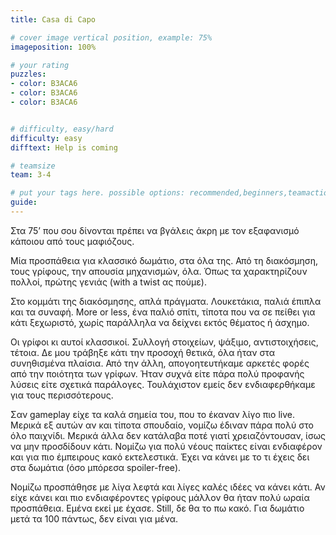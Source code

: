 ```yaml
---
title: Casa di Capo

# cover image vertical position, example: 75%
imageposition: 100%

# your rating
puzzles:
- color: B3ACA6
- color: B3ACA6
- color: B3ACA6


# difficulty, easy/hard
difficulty: easy
difftext: Help is coming

# teamsize
team: 3-4

# put your tags here. possible options: recommended,beginners,teamaction,duet
guide:
---
```


Στα 75’ που σου δίνονται πρέπει να βγάλεις άκρη με τον εξαφανισμό κάποιου από τους μαφιόζους.

Μία προσπάθεια για κλασσικό δωμάτιο, στα όλα της. Από τη διακόσμηση, τους γρίφους, την απουσία μηχανισμών, όλα. Όπως τα χαρακτηρίζουν πολλοί, πρώτης γενιάς (with a twist ας
 πούμε).

Στο κομμάτι της διακόσμησης, απλά πράγματα. Λουκετάκια, παλιά έπιπλα και τα συναφή. More or less, ένα παλιό σπίτι, τίποτα που να σε πείθει για κάτι ξεχωριστό, χωρίς παράλληλα
να δείχνει εκτός θέματος ή άσχημο.

Οι γρίφοι κι αυτοί κλασσικοί. Συλλογή στοιχείων, ψάξιμο, αντιστοιχήσεις, τέτοια. Δε μου τράβηξε κάτι την προσοχή θετικά, όλα ήταν στα συνηθισμένα πλαίσια. Από την άλλη,
απογοητευτήκαμε αρκετές φορές από την ποιότητα των γρίφων. Ήταν συχνά είτε πάρα πολύ προφανής λύσεις είτε σχετικά παράλογες. Τουλάχιστον εμείς δεν ενδιαφερθήκαμε για τους
περισσότερους.

Σαν gameplay είχε τα καλά σημεία του, που το έκαναν λίγο πιο live. Μερικά εξ αυτών αν και τίποτα σπουδαίο, νομίζω έδιναν πάρα πολύ στο όλο παιχνίδι. Μερικά άλλα δεν κατάλαβα
ποτέ γιατί χρειαζόντουσαν, ίσως να μην προσδίδουν κάτι. Νομίζω για πολύ νέους παίκτες είναι ενδιαφέρον και για πιο έμπειρους κακό εκτελεστικά. Έχει να κάνει με το τι έχεις δει
 στα δωμάτια (όσο μπόρεσα spoiler-free).

Νομίζω προσπάθησε με λίγα λεφτά και λίγες καλές ιδέες να κάνει κάτι. Αν είχε κάνει και πιο ενδιαφέροντες γρίφους μάλλον θα ήταν πολύ ωραία προσπάθεια. Εμένα εκεί με έχασε.
 Still, δε θα το πω κακό. Για δωμάτιο μετά τα 100 πάντως, δεν είναι για μένα.
